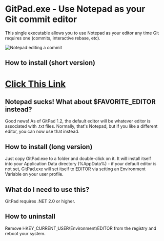 # GitPad.exe - Use Notepad as your Git commit editor

This single executable allows you to use Notepad as your editor any time Git
requires one (commits, interactive rebase, etc).

![Notepad editing a commit](http://f.cl.ly/items/3A3Y3P3B3Y3P1B0e2Q0Y/Grab.png)

## How to install (short version)

# [Click This Link](https://github.com/downloads/github/GitPad/Gitpad.zip)

## Notepad sucks! What about $FAVORITE\_EDITOR instead?

Good news! As of GitPad 1.2, the default editor will be whatever editor is
associated with .txt files. Normally, that's Notepad, but if you like a different
editor, you can now use that instead.

## How to install (long version)

Just copy GitPad.exe to a folder and double-click on it. It will install
itself into your Application Data directory (%AppData%) - if your default
editor is not set, GitPad.exe will set itself to EDITOR via setting an
Environment Variable on your user profile.

## What do I need to use this?

GitPad requires .NET 2.0 or higher.

## How to uninstall

Remove HKEY_CURRENT_USER\Environment\EDITOR from the registry and reboot your
system.